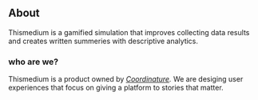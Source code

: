## About

Thismedium is a gamified simulation that improves collecting data results and creates written summeries with descriptive analytics.

### who are we?
Thismedium is a product owned by _[Coordinature](https://coordinature.com/)._
We are desiging user experiences that focus on giving a platform to stories that matter.